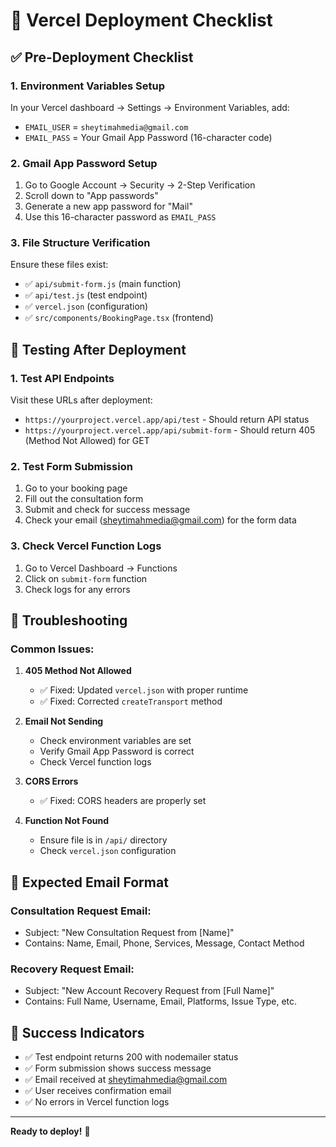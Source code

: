 # 🚀 Vercel Deployment Checklist

## ✅ Pre-Deployment Checklist

### 1. **Environment Variables Setup**

In your Vercel dashboard → Settings → Environment Variables, add:

- `EMAIL_USER` = `sheytimahmedia@gmail.com`
- `EMAIL_PASS` = Your Gmail App Password (16-character code)

### 2. **Gmail App Password Setup**

1. Go to Google Account → Security → 2-Step Verification
2. Scroll down to "App passwords"
3. Generate a new app password for "Mail"
4. Use this 16-character password as `EMAIL_PASS`

### 3. **File Structure Verification**

Ensure these files exist:

- ✅ `api/submit-form.js` (main function)
- ✅ `api/test.js` (test endpoint)
- ✅ `vercel.json` (configuration)
- ✅ `src/components/BookingPage.tsx` (frontend)

## 🧪 Testing After Deployment

### 1. **Test API Endpoints**

Visit these URLs after deployment:

- `https://yourproject.vercel.app/api/test` - Should return API status
- `https://yourproject.vercel.app/api/submit-form` - Should return 405 (Method Not Allowed) for GET

### 2. **Test Form Submission**

1. Go to your booking page
2. Fill out the consultation form
3. Submit and check for success message
4. Check your email (sheytimahmedia@gmail.com) for the form data

### 3. **Check Vercel Function Logs**

1. Go to Vercel Dashboard → Functions
2. Click on `submit-form` function
3. Check logs for any errors

## 🔧 Troubleshooting

### Common Issues:

1. **405 Method Not Allowed**

   - ✅ Fixed: Updated `vercel.json` with proper runtime
   - ✅ Fixed: Corrected `createTransport` method

2. **Email Not Sending**

   - Check environment variables are set
   - Verify Gmail App Password is correct
   - Check Vercel function logs

3. **CORS Errors**

   - ✅ Fixed: CORS headers are properly set

4. **Function Not Found**
   - Ensure file is in `/api/` directory
   - Check `vercel.json` configuration

## 📧 Expected Email Format

### Consultation Request Email:

- Subject: "New Consultation Request from [Name]"
- Contains: Name, Email, Phone, Services, Message, Contact Method

### Recovery Request Email:

- Subject: "New Account Recovery Request from [Full Name]"
- Contains: Full Name, Username, Email, Platforms, Issue Type, etc.

## 🎯 Success Indicators

- ✅ Test endpoint returns 200 with nodemailer status
- ✅ Form submission shows success message
- ✅ Email received at sheytimahmedia@gmail.com
- ✅ User receives confirmation email
- ✅ No errors in Vercel function logs

---

**Ready to deploy!** 🚀
